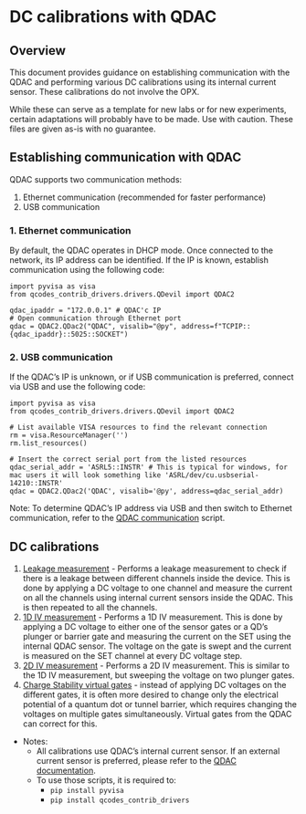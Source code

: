# DC calibrations with QDAC

## Overview
This document provides guidance on establishing communication with the QDAC and performing various DC calibrations using its internal current sensor. These calibrations do not involve the OPX. 

While these can serve as a template for new labs or for new experiments, certain adaptations will probably have to be made.
Use with caution. These files are given as-is with no guarantee.

## Establishing communication with QDAC
QDAC supports two communication methods:
1. Ethernet communication (recommended for faster performance)
2. USB communication

### 1. Ethernet communication
By default, the QDAC operates in DHCP mode. Once connected to the network, its IP address can be identified. If the IP is known, establish communication using the following code:
```commandline
import pyvisa as visa
from qcodes_contrib_drivers.drivers.QDevil import QDAC2

qdac_ipaddr = "172.0.0.1" # QDAC'c IP
# Open communication through Ethernet port
qdac = QDAC2.QDac2("QDAC", visalib="@py", address=f"TCPIP::{qdac_ipaddr}::5025::SOCKET")
```
### 2. USB communication
If the QDAC’s IP is unknown, or if USB communication is preferred, connect via USB and use the following code:
```commandline
import pyvisa as visa
from qcodes_contrib_drivers.drivers.QDevil import QDAC2

# List available VISA resources to find the relevant connection
rm = visa.ResourceManager('')
rm.list_resources()

# Insert the correct serial port from the listed resources
qdac_serial_addr = 'ASRL5::INSTR' # This is typical for windows, for mac users it will look something like 'ASRL/dev/cu.usbserial-14210::INSTR'
qdac = QDAC2.QDac2('QDAC', visalib='@py', address=qdac_serial_addr)
  ```

Note:  To determine QDAC’s IP address via USB and then switch to Ethernet communication, refer to the [QDAC communication](./00_QDAC_communication.py) script. 

## DC calibrations

1. [Leakage measurement](./01_Leakage_measurement.py) - Performs a leakage measurement to check if there is a leakage between different channels inside the device. This is done by applying a DC voltage to one channel and measure the current on all the channels using internal current sensors inside the QDAC. This is then repeated to all the channels.
2. [1D IV measurement](./02_1D_IV_measurement.py) - Performs a 1D IV measurement.  This is done by applying a DC voltage to either one of the sensor gates or a QD’s plunger or barrier gate and measuring the current on the SET using the internal QDAC sensor. The voltage on the gate is swept and the current is measured on the SET channel at every DC voltage step.
3. [2D IV measurement](./03_2D_IV_measurement.py) - Performs a 2D IV measurement. This is similar to the 1D IV measurement, but sweeping the voltage on two plunger gates. 
4. [Charge Stability virtual gates](./04_Charge_Stability_virtual_gates.py) - instead of applying DC voltages on the different gates, it is often more desired to change only the electrical potential of a quantum dot or tunnel barrier, which requires changing the voltages on multiple gates simultaneously. Virtual gates from the QDAC can correct for this. 

* Notes:
  * All calibrations use QDAC’s internal current sensor. If an external current sensor is preferred, please refer to the [QDAC documentation](https://docs.quantum-machines.co/latest/docs/Hardware/QDAC/).
  * To use those scripts, it is required to: 
    * `pip install pyvisa`
    * `pip install qcodes_contrib_drivers`